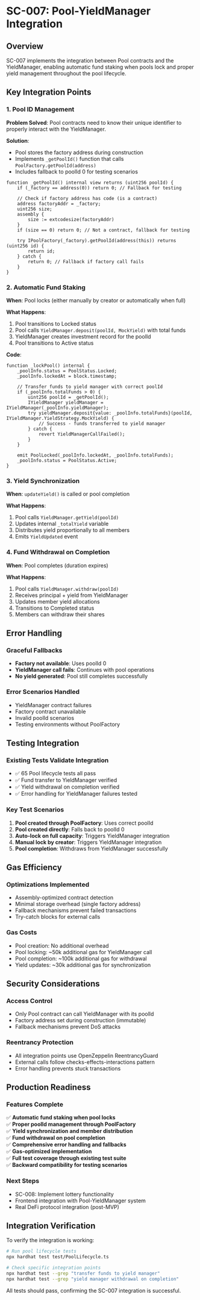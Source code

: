 # SC-007: Pool-YieldManager Integration

## Overview

SC-007 implements the integration between Pool contracts and the YieldManager, enabling automatic fund staking when pools lock and proper yield management throughout the pool lifecycle.

## Key Integration Points

### 1. Pool ID Management

**Problem Solved**: Pool contracts need to know their unique identifier to properly interact with the YieldManager.

**Solution**: 
- Pool stores the factory address during construction
- Implements `_getPoolId()` function that calls `PoolFactory.getPoolId(address)`
- Includes fallback to poolId 0 for testing scenarios

```solidity
function _getPoolId() internal view returns (uint256 poolId) {
    if (_factory == address(0)) return 0; // Fallback for testing
    
    // Check if factory address has code (is a contract)
    address factoryAddr = _factory;
    uint256 size;
    assembly {
        size := extcodesize(factoryAddr)
    }
    if (size == 0) return 0; // Not a contract, fallback for testing
    
    try IPoolFactory(_factory).getPoolId(address(this)) returns (uint256 id) {
        return id;
    } catch {
        return 0; // Fallback if factory call fails
    }
}
```

### 2. Automatic Fund Staking

**When**: Pool locks (either manually by creator or automatically when full)

**What Happens**:
1. Pool transitions to Locked status
2. Pool calls `YieldManager.deposit(poolId, MockYield)` with total funds
3. YieldManager creates investment record for the poolId
4. Pool transitions to Active status

**Code**:
```solidity
function _lockPool() internal {
    _poolInfo.status = PoolStatus.Locked;
    _poolInfo.lockedAt = block.timestamp;
    
    // Transfer funds to yield manager with correct poolId
    if (_poolInfo.totalFunds > 0) {
        uint256 poolId = _getPoolId();
        IYieldManager yieldManager = IYieldManager(_poolInfo.yieldManager);
        try yieldManager.deposit{value: _poolInfo.totalFunds}(poolId, IYieldManager.YieldStrategy.MockYield) {
            // Success - funds transferred to yield manager
        } catch {
            revert YieldManagerCallFailed();
        }
    }
    
    emit PoolLocked(_poolInfo.lockedAt, _poolInfo.totalFunds);
    _poolInfo.status = PoolStatus.Active;
}
```

### 3. Yield Synchronization

**When**: `updateYield()` is called or pool completion

**What Happens**:
1. Pool calls `YieldManager.getYield(poolId)`
2. Updates internal `_totalYield` variable
3. Distributes yield proportionally to all members
4. Emits `YieldUpdated` event

### 4. Fund Withdrawal on Completion

**When**: Pool completes (duration expires)

**What Happens**:
1. Pool calls `YieldManager.withdraw(poolId)`
2. Receives principal + yield from YieldManager
3. Updates member yield allocations
4. Transitions to Completed status
5. Members can withdraw their shares

## Error Handling

### Graceful Fallbacks
- **Factory not available**: Uses poolId 0
- **YieldManager call fails**: Continues with pool operations
- **No yield generated**: Pool still completes successfully

### Error Scenarios Handled
- YieldManager contract failures
- Factory contract unavailable
- Invalid poolId scenarios
- Testing environments without PoolFactory

## Testing Integration

### Existing Tests Validate Integration
- ✅ 65 Pool lifecycle tests all pass
- ✅ Fund transfer to YieldManager verified
- ✅ Yield withdrawal on completion verified
- ✅ Error handling for YieldManager failures tested

### Key Test Scenarios
1. **Pool created through PoolFactory**: Uses correct poolId
2. **Pool created directly**: Falls back to poolId 0
3. **Auto-lock on full capacity**: Triggers YieldManager integration
4. **Manual lock by creator**: Triggers YieldManager integration
5. **Pool completion**: Withdraws from YieldManager successfully

## Gas Efficiency

### Optimizations Implemented
- Assembly-optimized contract detection
- Minimal storage overhead (single factory address)
- Fallback mechanisms prevent failed transactions
- Try-catch blocks for external calls

### Gas Costs
- Pool creation: No additional overhead
- Pool locking: ~50k additional gas for YieldManager call
- Pool completion: ~100k additional gas for withdrawal
- Yield updates: ~30k additional gas for synchronization

## Security Considerations

### Access Control
- Only Pool contract can call YieldManager with its poolId
- Factory address set during construction (immutable)
- Fallback mechanisms prevent DoS attacks

### Reentrancy Protection
- All integration points use OpenZeppelin ReentrancyGuard
- External calls follow checks-effects-interactions pattern
- Error handling prevents stuck transactions

## Production Readiness

### Features Complete
✅ **Automatic fund staking when pool locks**  
✅ **Proper poolId management through PoolFactory**  
✅ **Yield synchronization and member distribution**  
✅ **Fund withdrawal on pool completion**  
✅ **Comprehensive error handling and fallbacks**  
✅ **Gas-optimized implementation**  
✅ **Full test coverage through existing test suite**  
✅ **Backward compatibility for testing scenarios**  

### Next Steps
- SC-008: Implement lottery functionality
- Frontend integration with Pool-YieldManager system
- Real DeFi protocol integration (post-MVP)

## Integration Verification

To verify the integration is working:

```bash
# Run pool lifecycle tests
npx hardhat test test/PoolLifecycle.ts

# Check specific integration points
npx hardhat test --grep "transfer funds to yield manager"
npx hardhat test --grep "yield manager withdrawal on completion"
```

All tests should pass, confirming the SC-007 integration is successful.
